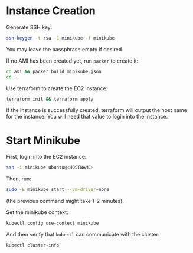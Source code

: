 # Instance Creation

Generate SSH key:

```bash
ssh-keygen -t rsa -C minikube -f minikube
```

You may leave the passphrase empty if desired.

If no AMI has been created yet, run `packer` to create it:

```bash
cd ami && packer build minikube.json
cd ..
```

Use terraform to create the EC2 instance:

```bash
terraform init && terraform apply
```

If the instance is successfully created, terraform will output the host name for the instance. You will need that value to login into the instance.

# Start Minikube

First, login into the EC2 instance:

```bash
ssh -i minikube ubuntu@<HOSTNAME>
```

Then, run:

```bash
sudo -E minikube start --vm-driver=none
```

(the previous command might take 1-2 minutes).

Set the minikube context:

```bash
kubectl config use-context minikube
```

And then verify that `kubectl` can communicate with the cluster:

```bash
kubectl cluster-info
```
